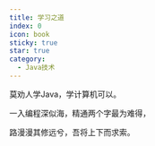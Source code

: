 ```yaml
---
title: 学习之道
index: 0
icon: book
sticky: true
star: true
category:
  - Java技术
---
```

莫劝人学Java，学计算机可以。

一入编程深似海，精通两个字最为难得，

路漫漫其修远兮，吾将上下而求索。
<Catalog />
